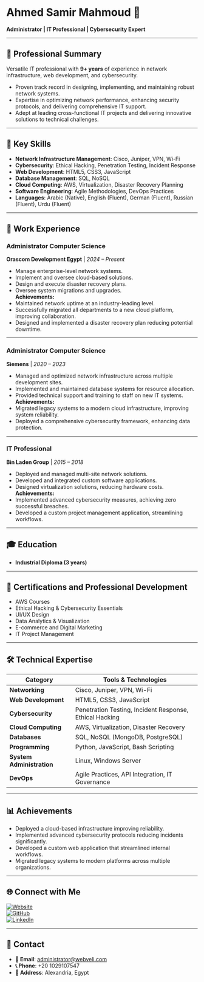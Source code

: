 # Ahmed Samir Mahmoud 🌌  
**Administrator | IT Professional | Cybersecurity Expert**

---

## 📝 **Professional Summary**  
Versatile IT professional with **9+ years** of experience in network infrastructure, web development, and cybersecurity.  
- Proven track record in designing, implementing, and maintaining robust network systems.  
- Expertise in optimizing network performance, enhancing security protocols, and delivering comprehensive IT support.  
- Adept at leading cross-functional IT projects and delivering innovative solutions to technical challenges.

---

## 🌟 **Key Skills**
- **Network Infrastructure Management**: Cisco, Juniper, VPN, Wi-Fi  
- **Cybersecurity**: Ethical Hacking, Penetration Testing, Incident Response  
- **Web Development**: HTML5, CSS3, JavaScript  
- **Database Management**: SQL, NoSQL  
- **Cloud Computing**: AWS, Virtualization, Disaster Recovery Planning  
- **Software Engineering**: Agile Methodologies, DevOps Practices  
- **Languages**: Arabic (Native), English (Fluent), German (Fluent), Russian (Fluent), Urdu (Fluent)

---

## 💼 **Work Experience**

### **Administrator Computer Science**  
**Orascom Development Egypt** | *2024 – Present*  
- Manage enterprise-level network systems.  
- Implement and oversee cloud-based solutions.  
- Design and execute disaster recovery plans.  
- Oversee system migrations and upgrades.  
**Achievements:**  
- Maintained network uptime at an industry-leading level.  
- Successfully migrated all departments to a new cloud platform, improving collaboration.  
- Designed and implemented a disaster recovery plan reducing potential downtime.

---

### **Administrator Computer Science**  
**Siemens** | *2020 – 2023*  
- Managed and optimized network infrastructure across multiple development sites.  
- Implemented and maintained database systems for resource allocation.  
- Provided technical support and training to staff on new IT systems.  
**Achievements:**  
- Migrated legacy systems to a modern cloud infrastructure, improving system reliability.  
- Deployed a comprehensive cybersecurity framework, enhancing data protection.

---

### **IT Professional**  
**Bin Laden Group** | *2015 – 2018*  
- Deployed and managed multi-site network solutions.  
- Developed and integrated custom software applications.  
- Designed virtualization solutions, reducing hardware costs.  
**Achievements:**  
- Implemented advanced cybersecurity measures, achieving zero successful breaches.  
- Developed a custom project management application, streamlining workflows.

---

## 🎓 **Education**
- **Industrial Diploma (3 years)**

---

## 📜 **Certifications and Professional Development**
- AWS Courses  
- Ethical Hacking & Cybersecurity Essentials  
- UI/UX Design  
- Data Analytics & Visualization  
- E-commerce and Digital Marketing  
- IT Project Management

---

## 🛠️ **Technical Expertise**
| **Category**             | **Tools & Technologies**                                                                 |
|---------------------------|------------------------------------------------------------------------------------------|
| **Networking**            | Cisco, Juniper, VPN, Wi-Fi                                                              |
| **Web Development**       | HTML5, CSS3, JavaScript                                                                 |
| **Cybersecurity**         | Penetration Testing, Incident Response, Ethical Hacking                                 |
| **Cloud Computing**       | AWS, Virtualization, Disaster Recovery                                                  |
| **Databases**             | SQL, NoSQL (MongoDB, PostgreSQL)                                                        |
| **Programming**           | Python, JavaScript, Bash Scripting                                                      |
| **System Administration** | Linux, Windows Server                                                                   |
| **DevOps**                | Agile Practices, API Integration, IT Governance                                         |

---

## 📊 **Achievements**
- Deployed a cloud-based infrastructure improving reliability.  
- Implemented advanced cybersecurity protocols reducing incidents significantly.  
- Developed a custom web application that streamlined internal workflows.  
- Migrated legacy systems to modern platforms across multiple organizations.  

---

## 🌐 **Connect with Me**
[![Website](https://img.shields.io/badge/Website-Makavael.com-blue)](https://Makavael.com)  
[![GitHub](https://img.shields.io/badge/GitHub-Follow-blue)](https://github.com/Scienceveli)  
[![LinkedIn](https://img.shields.io/badge/LinkedIn-Connect-blue)](https://www.linkedin.com/in/makavael)  

---

## 📍 **Contact**
- **📧 Email**: [administrator@webveli.com](mailto:administrator@webveli.com)  
- **📞 Phone**: +20 1029107547  
- **📍 Address**: Alexandria, Egypt  
